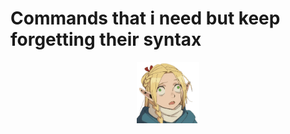 # Commands that i need but keep forgetting their syntax

<p align="center">
  <img src="bruh.png" alt="Bruh" width="20%">
</p>

